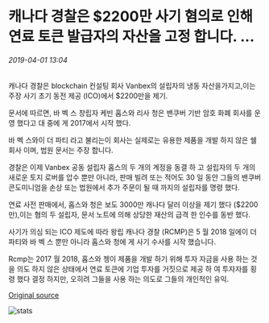 # 캐나다 경찰은 $2200만 사기 혐의로 인해 연료 토큰 발급자의 자산을 고정 합니다. ...

###### 2019-04-01 13:04

캐나다 경찰은 blockchain 컨설팅 회사 Vanbex의 설립자의 냉동 자산을가지고,이는 주장 사기 초기 동전 제공 (ICO)에서 $2200만을 제기.

문서에 따르면, 바 벡 스 창립자 케빈 홉스와 리사 청은 밴쿠버 기반 암호 화폐 회사를 운영 했다고 대 중에 게 2017에서 시작 했다.

바 벡 스와이 더 파티 라고 불리는이 회사는 실제로는 유용한 제품을 개발 하지 않은 쉘 회사 이며, 법원 문서는 주장 합니다.

경찰은 이제 Vanbex 공동 설립자 홉스의 두 개의 계정을 동결 하 고 설립자의 두 개의 새로운 토지 로버를 압수 뿐만 아니라, 판매 빌려 또는 적어도 30 일 동안 그들의 밴쿠버 콘도미니엄을 손상 또는 법원에서 추가 주문이 될 때 까지의 설립자를 명령 했다.

연료 사전 판매에서, 홉스와 청은 보도 3000만 캐나다 달러 이상을 제기 했다 ($2200만),이는 혐의 두 설립자, 문서 노트에 의해 상당한 재산의 급격 한 인수를 동반 했다.

사기가 의심 되는 ICO 제도에 따라 왕립 캐나다 경찰 (RCMP)은 5 월 2018 일에이 더 파티와 바 벡 스 뿐만 아니라 홉스와 청에 게 사기 수사를 시작 했습니다.

Rcmp는 2017 월 2018, 홉스와 쳉이 제품을 개발 하기 위해 투자 자금을 사용 하는 것을 의도 하지 않은 상태에서 연료 토큰에 기업 투자를 거짓으로 제공 하 여 투자자를 횡령 했다 결정 하지만, 오히려 그들을 사용 하는 의도로 그들의 개인적인 유익.

[Original source](https://cointelegraph.com/news/canadian-police-freezes-assets-of-fuel-token-issuers-due-to-alleged-22-million-fraud)

![stats](https://c.statcounter.com/11760860/0/a89fa40b/1/ "stats")